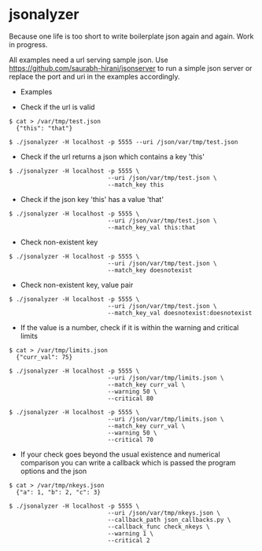 # jsonalyzer

Because one life is too short to write boilerplate json again and again. Work in progress.

All examples need a url serving sample json. Use https://github.com/saurabh-hirani/jsonserver to run a simple json server or replace the port and uri in the examples accordingly.

* Examples

- Check if the url is valid

````
$ cat > /var/tmp/test.json
  {"this": "that"}

$ ./jsonalyzer -H localhost -p 5555 --uri /json/var/tmp/test.json
````

- Check if the url returns a json which contains a key 'this'

````
$ ./jsonalyzer -H localhost -p 5555 \
                            --uri /json/var/tmp/test.json \
                            --match_key this
````

- Check if the json key 'this' has a value 'that'

````
$ ./jsonalyzer -H localhost -p 5555 \
                            --uri /json/var/tmp/test.json \
                            --match_key_val this:that
````

- Check non-existent key

````
$ ./jsonalyzer -H localhost -p 5555 \
                            --uri /json/var/tmp/test.json \
                            --match_key doesnotexist
````

- Check non-existent key, value pair

````
$ ./jsonalyzer -H localhost -p 5555 \
                            --uri /json/var/tmp/test.json \
                            --match_key_val doesnotexist:doesnotexist
````

- If the value is a number, check if it is within the warning and critical limits

````
$ cat > /var/tmp/limits.json
  {"curr_val": 75}

$ ./jsonalyzer -H localhost -p 5555 \
                            --uri /json/var/tmp/limits.json \
                            --match_key curr_val \
                            --warning 50 \
                            --critical 80

$ ./jsonalyzer -H localhost -p 5555 \
                            --uri /json/var/tmp/limits.json \
                            --match_key curr_val \
                            --warning 50 \
                            --critical 70
````

- If your check goes beyond the usual existence and numerical comparison you can write a callback which is passed the program options and the json


````
$ cat > /var/tmp/nkeys.json
  {"a": 1, "b": 2, "c": 3}

$ ./jsonalyzer -H localhost -p 5555 \
                            --uri /json/var/tmp/nkeys.json \
                            --callback_path json_callbacks.py \
                            --callback_func check_nkeys \
                            --warning 1 \
                            --critical 2
````
